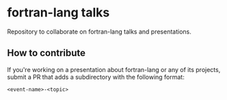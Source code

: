 # fortran-lang talks

Repository to collaborate on fortran-lang talks and presentations.

## How to contribute

If you're working on a presentation about fortran-lang or any of its projects,
submit a PR that adds a subdirectory with the following format:

```
<event-name>-<topic>
```
